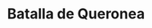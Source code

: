 ﻿---
title: "Batalla de Queronea"
permalink: periodes_193.html
layout: periode
dataInici: -338
sidebar: periodes
pares:
  - 42:
    title: "Filipo II"
    dataInici: "(-359)"
    dataFi: "(-336)"

fills:
jocsPrincipals:
jocsEscenaris:
jocsEpoca:
  - title: "Lost Battles"
    bggId: 83325
    escenari: "1st Chaeronea"

  - title: "Ancient Battles Deluxe"
    bggId: 36596
    escenari: "Chaeronea"

  - title: "The Great Battles of Alexander: Macedonian Art of War"
    bggId: 176596
    escenari: "Chaeronea"

  - title: "Table Battles: Age of Alexander"
    bggId: 251554
    escenari: "Chaeronea"

  - title: "The Great Battles of Alexander"
    bggId: 5233
    escenari: "Chaeronea"
    dataInici: 
    dataFi: 

  - title: "The Great Battles of Alexander: Deluxe Edition"
    bggId: 11057
    escenari: "Chaeronea"

jocsEpocaEscenaris:
---
